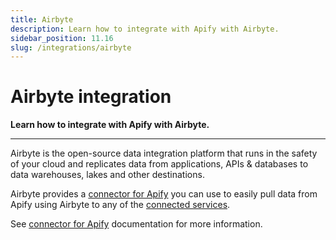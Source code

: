 ```yaml
---
title: Airbyte
description: Learn how to integrate with Apify with Airbyte.
sidebar_position: 11.16
slug: /integrations/airbyte
---
```


# Airbyte integration

**Learn how to integrate with Apify with Airbyte.**

---

Airbyte is the open-source data integration platform that runs in the safety of your cloud and replicates data from applications, APIs & databases to data warehouses, lakes and other destinations.

Airbyte provides a [connector for Apify](https://docs.airbyte.io/integrations/sources/apify-dataset) you can use to easily pull data from Apify using Airbyte to any of the [connected services](https://airbyte.com/connectors).

See [connector for Apify](https://docs.airbyte.io/integrations/sources/apify-dataset) documentation for more information.
